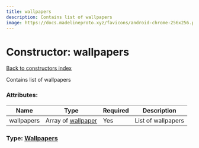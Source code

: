 ```yaml
---
title: wallpapers
description: Contains list of wallpapers
image: https://docs.madelineproto.xyz/favicons/android-chrome-256x256.png
---
```

# Constructor: wallpapers  
[Back to constructors index](index.md)



Contains list of wallpapers

### Attributes:

| Name     |    Type       | Required | Description |
|----------|---------------|----------|-------------|
|wallpapers|Array of [wallpaper](../constructors/wallpaper.md) | Yes|List of wallpapers|



### Type: [Wallpapers](../types/Wallpapers.md)


